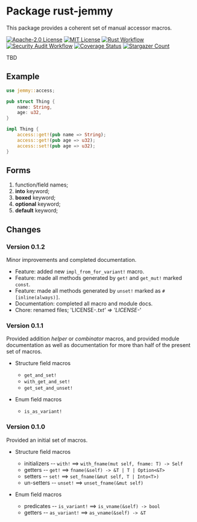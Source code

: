 # Package rust-jemmy

This package provides a coherent set of manual accessor macros.

[![Apache-2.0 License](https://img.shields.io/badge/License-Apache_2.0-blue.svg)](https://opensource.org/licenses/Apache-2.0)
[![MIT License](https://img.shields.io/badge/license-mit-118811.svg)](https://opensource.org/license/mit)
[![Rust Workflow](https://github.com/johnstonskj/rust-jemmy/actions/workflows/rust.yml/badge.svg)](https://github.com/johnstonskj/rust-jemmy/actions/workflows/rust.yml)
[![Security Audit Workflow](https://github.com/johnstonskj/rust-jemmy/actions/workflows/security-audit.yml/badge.svg)](https://github.com/johnstonskj/rust-jemmy/actions/workflows/security-audit.yml)
[![Coverage Status](https://codecov.io/gh/johnstonskj/rust-jemmy/branch/main/graph/badge.svg?token=1HGN6M4KIT)](https://codecov.io/gh/johnstonskj/rust-jemmy)
[![Stargazer Count](https://img.shields.io/github/stars/johnstonskj/rust-jemmy.svg)](https://github.com/johnstonskj/rust-jemmy/stargazers)

TBD

## Example

```rust
use jemmy::access;

pub struct Thing {
    name: String,
    age: u32,
}

impl Thing {
    access::get!(pub name => String);
    access::get!(pub age => u32);
    access::set!(pub age => u32);
}
```

## Forms

1. function/field names;
2. **into** keyword;
3. **boxed** keyword;
4. **optional** keyword;
5. **default** keyword;

## Changes

### Version 0.1.2

Minor improvements and completed documentation.

* Feature: added new `impl_from_for_variant!` macro.
* Feature: made all methods generated by `get!` and `get_mut!` marked `const`.
* Feature: made all methods generated by `unset!` marked as `#[inline(always)]`.
* Documentation: completed all macro and module docs.
* Chore: renamed files; 'LICENSE-*.txt' => 'LICENSE-*'

### Version 0.1.1

Provided addition *helper* or *combinator* macros, and provided module
documentation as well as documentation for more than half of the present
set of macros.

* Structure field macros
  * `get_and_set!`
  * `with_get_and_set!`
  * `get_set_and_unset!`

* Enum field macros
  * `is_as_variant!`

### Version 0.1.0

Provided an initial set of macros.

* Structure field macros
  * initializers -- `with!` ⟹ `with_fname(mut self, fname: T) -> Self`
  * getters -- `get!` ⟹ `fname(&self) -> &T | T | Option<&T>`
  * setters -- `set!` ⟹ `set_fname(&mut self, T | Into<T>)`
  * un-setters -- `unset!` ⟹ `unset_fname(&mut self)`

* Enum field macros
  * predicates -- `is_variant!` ⟹ `is_vname(&self) -> bool`
  * getters -- `as_variant!` ⟹ `as_vname(&self) -> &T`
